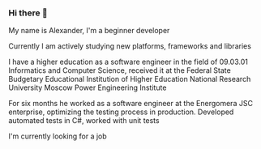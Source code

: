 ### Hi there 👋

My name is Alexander, I'm a beginner developer

Currently I am actively studying new platforms, frameworks and libraries

I have a higher education as a software engineer in the field of 09.03.01 Informatics and Computer Science, received it at the Federal State Budgetary Educational Institution of Higher Education National Research University Moscow Power Engineering Institute

For six months he worked as a software engineer at the Energomera JSC enterprise, optimizing the testing process in production. Developed automated tests in C#, worked with unit tests

I'm currently looking for a job
